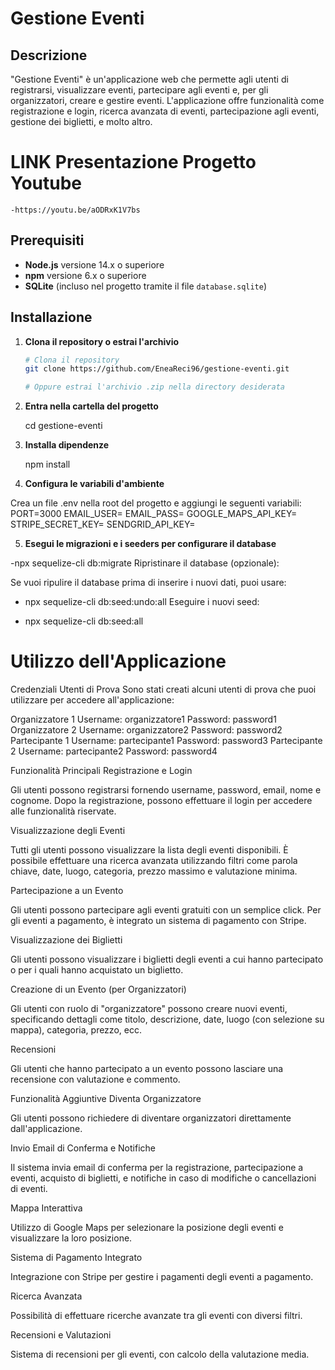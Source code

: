 # Gestione Eventi

## Descrizione

"Gestione Eventi" è un'applicazione web che permette agli utenti di registrarsi, visualizzare eventi, partecipare agli eventi e, per gli organizzatori, creare e gestire eventi. L'applicazione offre funzionalità come registrazione e login, ricerca avanzata di eventi, partecipazione agli eventi, gestione dei biglietti, e molto altro.

# LINK Presentazione Progetto Youtube

    -https://youtu.be/aODRxK1V7bs

## Prerequisiti

- **Node.js** versione 14.x o superiore
- **npm** versione 6.x o superiore
- **SQLite** (incluso nel progetto tramite il file `database.sqlite`)

## Installazione

1. **Clona il repository o estrai l'archivio**

   ```bash
   # Clona il repository
   git clone https://github.com/EneaReci96/gestione-eventi.git
   
   # Oppure estrai l'archivio .zip nella directory desiderata

1. **Entra nella cartella del progetto**
   
    cd gestione-eventi

3. **Installa dipendenze**

    npm install

4. **Configura le variabili d'ambiente**

Crea un file .env nella root del progetto e aggiungi le seguenti variabili:
    PORT=3000
    EMAIL_USER=
    EMAIL_PASS=
    GOOGLE_MAPS_API_KEY=
    STRIPE_SECRET_KEY=
    SENDGRID_API_KEY=

5. **Esegui le migrazioni e i seeders per configurare il database**

-npx sequelize-cli db:migrate
Ripristinare il database (opzionale):

Se vuoi ripulire il database prima di inserire i nuovi dati, puoi usare:

- npx sequelize-cli db:seed:undo:all
Eseguire i nuovi seed:

- npx sequelize-cli db:seed:all

# Utilizzo dell'Applicazione

Credenziali Utenti di Prova
Sono stati creati alcuni utenti di prova che puoi utilizzare per accedere all'applicazione:

Organizzatore 1
Username: organizzatore1
Password: password1
Organizzatore 2
Username: organizzatore2
Password: password2
Partecipante 1
Username: partecipante1
Password: password3
Partecipante 2
Username: partecipante2
Password: password4


Funzionalità Principali
Registrazione e Login

Gli utenti possono registrarsi fornendo username, password, email, nome e cognome. Dopo la registrazione, possono effettuare il login per accedere alle funzionalità riservate.

Visualizzazione degli Eventi

Tutti gli utenti possono visualizzare la lista degli eventi disponibili. È possibile effettuare una ricerca avanzata utilizzando filtri come parola chiave, date, luogo, categoria, prezzo massimo e valutazione minima.

Partecipazione a un Evento

Gli utenti possono partecipare agli eventi gratuiti con un semplice click. Per gli eventi a pagamento, è integrato un sistema di pagamento con Stripe.

Visualizzazione dei Biglietti

Gli utenti possono visualizzare i biglietti degli eventi a cui hanno partecipato o per i quali hanno acquistato un biglietto.

Creazione di un Evento (per Organizzatori)

Gli utenti con ruolo di "organizzatore" possono creare nuovi eventi, specificando dettagli come titolo, descrizione, date, luogo (con selezione su mappa), categoria, prezzo, ecc.

Recensioni

Gli utenti che hanno partecipato a un evento possono lasciare una recensione con valutazione e commento.

Funzionalità Aggiuntive
Diventa Organizzatore

Gli utenti possono richiedere di diventare organizzatori direttamente dall'applicazione.

Invio Email di Conferma e Notifiche

Il sistema invia email di conferma per la registrazione, partecipazione a eventi, acquisto di biglietti, e notifiche in caso di modifiche o cancellazioni di eventi.

Mappa Interattiva

Utilizzo di Google Maps per selezionare la posizione degli eventi e visualizzare la loro posizione.

Sistema di Pagamento Integrato

Integrazione con Stripe per gestire i pagamenti degli eventi a pagamento.

Ricerca Avanzata

Possibilità di effettuare ricerche avanzate tra gli eventi con diversi filtri.

Recensioni e Valutazioni

Sistema di recensioni per gli eventi, con calcolo della valutazione media.